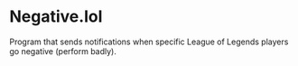 # Negative.lol

Program that sends notifications when specific League of Legends players go negative (perform badly).
